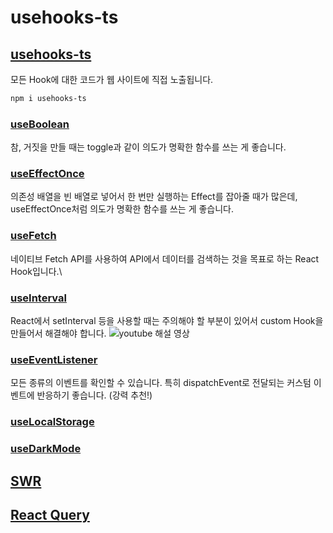 # usehooks-ts

## [usehooks-ts](https://usehooks-ts.com/)

모든 Hook에 대한 코드가 웹 사이트에 직접 노출됩니다.

```bash
npm i usehooks-ts
```

### [useBoolean](https://usehooks-ts.com/react-hook/use-boolean)

참, 거짓을 만들 때는 toggle과 같이 의도가 명확한 함수를 쓰는 게 좋습니다.

### [useEffectOnce](https://usehooks-ts.com/react-hook/use-effect-once)

의존성 배열을 빈 배열로 넣어서 한 번만 실행하는 Effect를 잡아줄 때가 많은데, useEffectOnce처럼 의도가 명확한 함수를 쓰는 게 좋습니다.

### [useFetch](https://usehooks-ts.com/react-hook/use-fetch)

네이티브 Fetch API를 사용하여 API에서 데이터를 검색하는 것을 목표로 하는 React Hook입니다.\

### [useInterval](https://usehooks-ts.com/react-hook/use-interval)

React에서 setInterval 등을 사용할 때는 주의해야 할 부분이 있어서 custom Hook을 만들어서 해결해야 합니다.
![youtube 해설 영상](https://www.youtube.com/watch?v=2tUdyY5uBSw)

### [useEventListener](https://usehooks-ts.com/react-hook/use-event-listener)

모든 종류의 이벤트를 확인할 수 있습니다. 특히 dispatchEvent로 전달되는 커스텀 이벤트에 반응하기 좋습니다. (강력 추천!)

### [useLocalStorage](https://usehooks-ts.com/react-hook/use-local-storage)

### [useDarkMode](https://usehooks-ts.com/react-hook/use-dark-mode)

## [SWR](https://swr.vercel.app/ko)

## [React Query](https://tanstack.com/query/latest)
